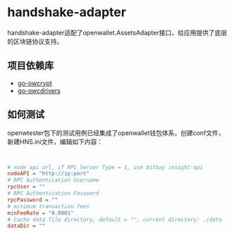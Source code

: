 # handshake-adapter

handshake-adapter适配了openwallet.AssetsAdapter接口，给应用提供了底层的区块链协议支持。

## 项目依赖库

- [go-owcrypt](https://github.com/blocktree/go-owcrypt.git)
- [go-owcdrivers](https://github.com/blocktree/.git)

## 如何测试

openwtester包下的测试用例已经集成了openwallet钱包体系，创建conf文件，新建HNS.ini文件，编辑如下内容：

```ini


# node api url, if RPC Server Type = 1, use bitbay insight-api
nodeAPI = "http://ip:port"
# RPC Authentication Username
rpcUser = ""
# RPC Authentication Password
rpcPassword = ""
# minimum transaction fees
minFeeRate = "0.0001"
# Cache data file directory, default = "", current directory: ./data
dataDir = ""

```
